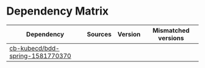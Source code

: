 # Dependency Matrix

Dependency | Sources | Version | Mismatched versions
---------- | ------- | ------- | -------------------
[cb-kubecd/bdd-spring-1581770370](https://github.com/cb-kubecd/bdd-spring-1581770370.git) |  | []() | 
